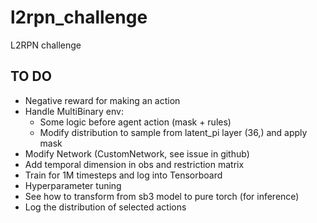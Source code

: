 # l2rpn_challenge
L2RPN challenge

## TO DO
 - Negative reward for making an action
 - Handle MultiBinary env:
    - Some logic before agent action (mask + rules)
    - Modify distribution to sample from latent_pi layer (36,) and apply mask
 - Modify Network (CustomNetwork, see issue in github)
 - Add temporal dimension in obs and restriction matrix
 - Train for 1M timesteps and log into Tensorboard
 - Hyperparameter tuning
 - See how to transform from sb3 model to pure torch (for inference)
 - Log the distribution of selected actions
